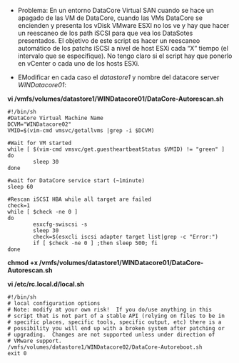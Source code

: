 - Problema: En un entorno DataCore Virtual SAN cuando se hace un apagado de las VM de DataCore, cuando las VMs DataCore se encienden y presenta los vDisk VMware ESXI no los ve y hay que hacer un reescaneo de los path iSCSI para que vea los DataSotes presentados. El objetivo de este script es hacer un reescaneo automático de los patchs iSCSI a nivel de host ESXi cada “X” tiempo (el intervalo que se especifique). No tengo claro si el script hay que ponerlo en vCenter o cada uno de los hosts ESXi.

- EModificar en cada caso el *datastore1* y nombre del datacore server *WINDatacore01*:


**vi /vmfs/volumes/datastore1/WINDatacore01/DataCore-Autorescan.sh**
  ```
  #!/bin/sh
  #DataCore Virtual Machine Name
  DCVM="WINDatacore02"
  VMID=$(vim-cmd vmsvc/getallvms |grep -i $DCVM)

  #Wait for VM started
  while [ $(vim-cmd vmsvc/get.guestheartbeatStatus $VMID) != "green" ]
  do
          sleep 30
  done

  #wait for DataCore service start (~1minute)
  sleep 60

  #Rescan iSCSI HBA while all target are failed
  check=1
  while [ $check -ne 0 ]
  do
          esxcfg-swiscsi -s
          sleep 30
          check=$(esxcli iscsi adapter target list|grep -c "Error:")
          if [ $check -ne 0 ] ;then sleep 500; fi
  done
  ```

**chmod +x /vmfs/volumes/datastore1/WINDatacore01/DataCore-Autorescan.sh**

**vi /etc/rc.local.d/local.sh**
  ```
  #!/bin/sh
  # local configuration options
  # Note: modify at your own risk!  If you do/use anything in this
  # script that is not part of a stable API (relying on files to be in
  # specific places, specific tools, specific output, etc) there is a
  # possibility you will end up with a broken system after patching or
  # upgrading.  Changes are not supported unless under direction of
  # VMware support.
  /vmfs/volumes/datastore1/WINDatacore02/DataCore-Autoreboot.sh
  exit 0
  ```
